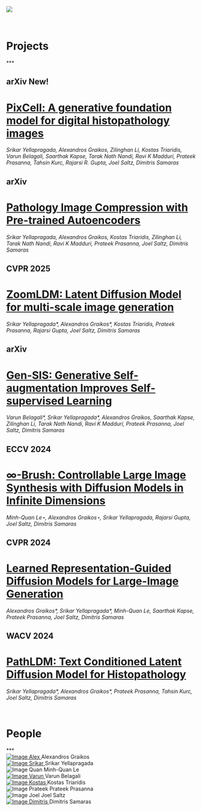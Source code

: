 <div class="container-auto">
    <div class="overflow-scroll text-center">
        <img class="img-card" src="./img/histodiff-social-card-light.png"/>
    </div>
</div>

<br/>
<br/>

<h1 class="text-center">Projects</h1>
***

<br/>

<div class="container text-left">

## <span class="badge text-bg-dark">arXiv</span> <span class="badge text-bg-success">New!</span>
# [PixCell: A generative foundation model for digital histopathology images](./docs/projects/pixcell)
  _Srikar Yellapragada, Alexandros Graikos, Zilinghan Li, Kostas Triaridis, Varun Belagali, Saarthak Kapse, Tarak Nath Nandi, Ravi K Madduri, Prateek Prasanna, Tahsin Kurc, Rajarsi R. Gupta, Joel Saltz, Dimitris Samaras_
  <br />

## <span class="badge text-bg-dark">arXiv</span>
# [Pathology Image Compression with Pre-trained Autoencoders](./docs/projects/pathae)
  _Srikar Yellapragada, Alexandros Graikos, Kostas Triaridis, Zilinghan Li, Tarak Nath Nandi, Ravi K Madduri, Prateek Prasanna, Joel Saltz, Dimitris Samaras_
  <br />

## <span class="badge text-bg-dark">CVPR 2025</span>
# [ZoomLDM: Latent Diffusion Model for multi-scale image generation](./docs/projects/zoomldm)
  _Srikar Yellapragada*, Alexandros Graikos*, Kostas Triaridis, Prateek Prasanna, Rajarsi Gupta, Joel Saltz, Dimitris Samaras_
  <br />

## <span class="badge text-bg-dark">arXiv</span>
# [Gen-SIS: Generative Self-augmentation Improves Self-supervised Learning](./docs/projects/gensis) 
  _Varun Belagali*, Srikar Yellapragada*, Alexandros Graikos, Saarthak Kapse, Zilinghan Li, Tarak Nath Nandi, Ravi K Madduri, Prateek Prasanna, Joel Saltz, Dimitris Samaras_
  <br />

## <span class="badge text-bg-dark">ECCV 2024</span>
# [∞-Brush: Controllable Large Image Synthesis with Diffusion Models in Infinite Dimensions](./docs/projects/infty_brush) 
  _Minh-Quan Le⋆, Alexandros Graikos⋆, Srikar Yellapragada, Rajarsi Gupta, Joel Saltz, Dimitris Samaras_
  <br />

## <span class="badge text-bg-dark">CVPR 2024</span>
# [Learned Representation-Guided Diffusion Models for Large-Image Generation](./docs/projects/large_image) 
  _Alexandros Graikos*, Srikar Yellapragada*, Minh-Quan Le, Saarthak Kapse, Prateek Prasanna, Joel Saltz, Dimitris Samaras_
  <br />

## <span class="badge text-bg-dark">WACV 2024</span>
# [PathLDM: Text Conditioned Latent Diffusion Model for Histopathology](./docs/projects/pathldm) 
  _Srikar Yellapragada*, Alexandros Graikos*, Prateek Prasanna, Tahsin Kurc, Joel Saltz, Dimitris Samaras_

</div>

<br/>

<h1 class="text-center">People</h1>
***

<div class="container text-center">
  <div class="row">
    <div class="col">
      <a href="https://alexgraikos.github.io" target="_blank">
        <img src="./img/people/alex.jpg" alt="Image Alex" class="circle"></img>
      </a>
        Alexandros Graikos
    </div>
    <div class="col">
      <a href="https://srikarym.github.io" target="_blank">
        <img src="./img/people/srikar.jpg" alt="Image Srikar" class="circle"></img>
      </a>
      Srikar Yellapragada
    </div>
    <div class="col">
      <img src="./img/people/quan.jpg" alt="Image Quan" class="circle"></img>
      Minh-Quan Le
    </div>
    <div class="col">
      <a href="https://varunbelagali98.github.io" target="_blank">
        <img src="./img/people/varun.jpg" alt="Image Varun" class="circle"></img>
      </a>
      Varun Belagali
    </div>
    <div class="col">
      <a href="https://kostino.github.io/" target="_blank">
        <img src="./img/people/kostas.jpg" alt="Image Kostas" class="circle"></img>
      </a>
      Kostas Triaridis
    </div>
  </div>
  <div class="row">
    <div class="col">
      <img src="./img/people/prateek.jpg" alt="Image Prateek" class="circle"></img>
      Prateek Prasanna
    </div>
    <div class="col">
      <img src="./img/people/joel.jpg" alt="Image Joel" class="circle"></img>
      Joel Saltz
    </div>
    <div class="col">
      <a href="https://www3.cs.stonybrook.edu/~samaras/" target="_blank">
        <img src="./img/people/dim6cr.jpg" alt="Image Dimitris" class="circle"></img>
      </a>
      Dimitris Samaras
    </div>
  </div>
</div>

